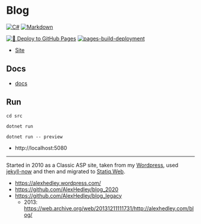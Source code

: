 # Blog

[![C#](https://img.shields.io/badge/c%23-%23239120.svg?style=for-the-badge&logo=c-sharp&logoColor=white)](https://learn.microsoft.com/en-us/dotnet/csharp/)
[![Markdown](https://img.shields.io/badge/markdown-%23000000.svg?style=for-the-badge&logo=markdown&logoColor=white)](https://daringfireball.net/projects/markdown/syntax)

[![🚀 Deploy to GitHub Pages](https://github.com/alexhedley/blog/actions/workflows/main.yml/badge.svg)](https://github.com/alexhedley/blog/actions/workflows/main.yml)
[![pages-build-deployment](https://github.com/alexhedley/blog/actions/workflows/pages/pages-build-deployment/badge.svg)](https://github.com/alexhedley/blog/actions/workflows/pages/pages-build-deployment)

- [Site](https://alexhedley.github.io/blog/)

## Docs

- [docs](docs/README.md)

## Run

`cd src`

`dotnet run`

`dotnet run -- preview`

- http://localhost:5080

---

Started in 2010 as a Classic ASP site, taken from my [Wordpress](https://www.wordpress.com/), used [jekyll-now](https://github.com/barryclark/jekyll-now) and then and migrated to [Statiq.Web](https://www.statiq.dev/web).

- https://alexhedley.wordpress.com/
- https://github.com/AlexHedley/blog_2020
- https://github.com/AlexHedley/blog_legacy
  - 2013: https://web.archive.org/web/20131211111731/http://alexhedley.com/blog/
